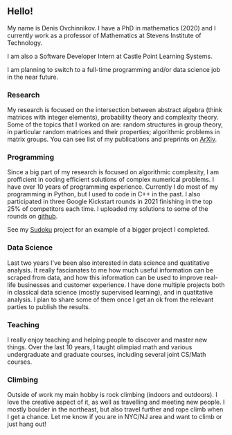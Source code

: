 ## Hello! 

My name is Denis Ovchinnikov. I have a PhD in mathematics (2020) and I currently work as a professor of Mathematics at Stevens Institute of Technology.

I am also a Software Developer Intern at Castle Point Learning Systems.

I am planning to switch to a full-time programming and/or data science job in the near future.

### Research
My research is focused on the intersection between abstract algebra (think matrices with integer elements), probability theory and complexity theory. Some of the topics that I worked on are: random structures in group theory, in particular random matrices and their properties; algorithmic problems in matrix groups. You can see list of my publications and preprints on [ArXiv](https://arxiv.org/search/math?searchtype=author&query=Ovchinnikov%2C+D).

### Programming
Since a big part of my research is focused on algorithmic complexity, I am profficient in coding efficient solutions of complex numerical problems. I have over 10 years of programming experience. Currently I do most of my programming in Python, but I used to code in C++ in the past. I also participated in three Google Kickstart rounds in 2021 finishing in the top 25% of competitors each time. I uploaded my solutions to some of the rounds on [github](https://github.com/DenisOvchinnikov93/Google-kickstart-2021-e-all-problems-python).

See my [Sudoku](https://github.com/DenisOvchinnikov93/Sudoku#readme) project for an example of a bigger project I completed. 

### Data Science
Last two years I've been also interested in data science and quatitative analysis. It really fascianates to me how much useful information can be scraped from data, and how this information can be used to improve real-life businesses and customer experience. I have done multiple projects both in classical data science (mostly supervised learning), and in quatitative analysis. I plan to share some of them once I get an ok from the relevant parties to publish the results.

### Teaching
I really enjoy teaching and helping people to discover and master new things. Over the last 10 years, I taught olimpiad math and various undergraduate and graduate courses, including several joint CS/Math courses.

### Climbing 

Outside of work my main hobby is rock climbing (indoors and outdoors). I love the creative aspect of it, as well as travelling and meeting new people. I mostly boulder in the northeast, but also travel further and rope climb when I get a chance. Let me know if you are in NYC/NJ area and want to climb or just hang out!
